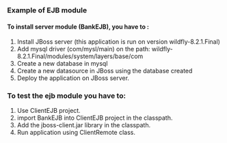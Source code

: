 
### Example of EJB module

#### To install server module (BankEJB), you have  to :
 1. Install JBoss server (this application is run on version wildfly-8.2.1.Final)
 2. Add mysql driver (com/mysl/main) on the path: wildfly-8.2.1.Final/modules/system/layers/base/com
 3. Create a new database in mysql
 4. Create a new datasource in JBoss using the database created
 5. Deploy the application on JBoss server.
 


### To test the ejb module you have to:
1. Use ClientEJB project.
2. import BankEJB into ClientEJB project in the classpath.
3. Add the jboss-client.jar library in the classpath.
4. Run application using ClientRemote class.
